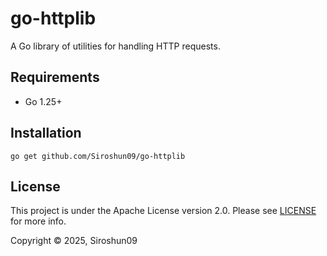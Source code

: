 # go-httplib

A Go library of utilities for handling HTTP requests.

## Requirements

- Go 1.25+

## Installation

```shell
go get github.com/Siroshun09/go-httplib
```

## License

This project is under the Apache License version 2.0. Please see [LICENSE](LICENSE) for more info.

Copyright © 2025, Siroshun09
